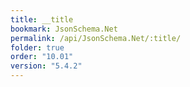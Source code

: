 ```yaml
---
title: __title
bookmark: JsonSchema.Net
permalink: /api/JsonSchema.Net/:title/
folder: true
order: "10.01"
version: "5.4.2"
---
```

